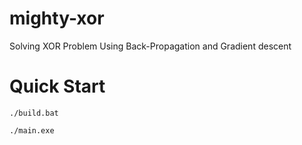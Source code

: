 # mighty-xor
Solving XOR Problem Using Back-Propagation and Gradient descent

# Quick Start

```console
./build.bat
```

```console
./main.exe
```
